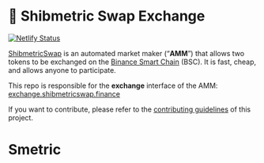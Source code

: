 # 🥞 Shibmetric Swap Exchange

[![Netlify Status](https://api.netlify.com/api/v1/badges/c6ef7e73-4a84-410d-83b0-b89326787dff/deploy-status)](https://app.netlify.com/sites/swap-master/deploys)

[ShibmetricSwap](https://shibmetricswap.finance/) is an automated market maker (“**AMM**”) that allows two tokens to be exchanged on the [Binance Smart Chain](https://www.binance.org/en/smartChain) (BSC). It is fast, cheap, and allows anyone to participate.

This repo is responsible for the **exchange** interface of the AMM: [exchange.shibmetricswap.finance](https://exchange.shibmetricswap.finance/)

If you want to contribute, please refer to the [contributing guidelines](./CONTRIBUTING.md) of this project.
# Smetric
